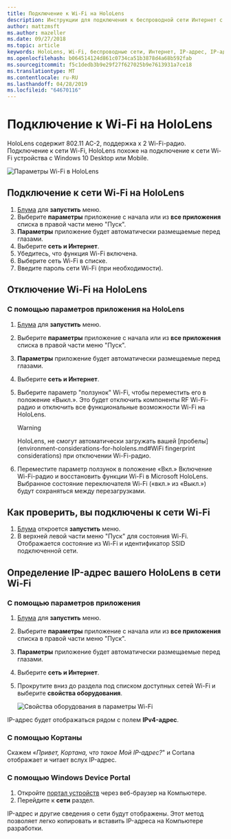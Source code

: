 ```yaml
---
title: Подключение к Wi-Fi на HoloLens
description: Инструкции для подключения к беспроводной сети Интернет с HoloLens и как определить IP-адрес устройства.
author: mattzmsft
ms.author: mazeller
ms.date: 09/27/2018
ms.topic: article
keywords: HoloLens, Wi-Fi, беспроводные сети, Интернет, IP-адрес, IP-адрес
ms.openlocfilehash: b064514124d861c0734ca51b3878d4a68b592fab
ms.sourcegitcommit: f5c1dedb3b9e29f27f627025b9e7613931a7ce18
ms.translationtype: MT
ms.contentlocale: ru-RU
ms.lasthandoff: 04/28/2019
ms.locfileid: "64670116"
---
```

# <a name="connecting-to-wi-fi-on-hololens"></a>Подключение к Wi-Fi на HoloLens

HoloLens содержит 802.11 AC-2, поддержка x 2 Wi-Fi-радио. Подключение к сети Wi-Fi, HoloLens похоже на подключение к сети Wi-Fi устройства с Windows 10 Desktop или Mobile.

![Параметры Wi-Fi в HoloLens](images/wifi-hololens-600px.jpg)

## <a name="connecting-to-a-wi-fi-network-on-hololens"></a>Подключение к сети Wi-Fi на HoloLens

1. [Блума](gestures.md#bloom) для **запустить** меню.
2. Выберите **параметры** приложение с начала или из **все приложения** списка в правой части меню "Пуск".
3. **Параметры** приложение будет автоматически размещаемые перед глазами.
4. Выберите **сеть и Интернет**.
5. Убедитесь, что функция Wi-Fi включена.
6. Выберите сеть Wi-Fi в списке.
7. Введите пароль сети Wi-Fi (при необходимости).

## <a name="disabling-wi-fi-on-hololens"></a>Отключение Wi-Fi на HoloLens

### <a name="using-the-settings-app-on-hololens"></a>С помощью параметров приложения на HoloLens

1. [Блума](gestures.md#bloom) для **запустить** меню.
2. Выберите **параметры** приложение с начала или из **все приложения** списка в правой части меню "Пуск".
3. **Параметры** приложение будет автоматически размещаемые перед глазами.
4. Выберите **сеть и Интернет**.
5. Выберите параметр "ползунок" Wi-Fi, чтобы переместить его в положение «Выкл.». Это будет отключить компоненты RF Wi-Fi-радио и отключить все функциональные возможности Wi-Fi на HoloLens. 

    >[!WARNING]
    >HoloLens, не смогут автоматически загружать вашей [пробелы](environment-considerations-for-hololens.md#WiFi fingerprint considerations) при отключении Wi-Fi-радио.
    
6. Переместите параметр ползунок в положение «Вкл.» Включение Wi-Fi-радио и восстановить функции Wi-Fi в Microsoft HoloLens. Выбранное состояние переключателя Wi-Fi («вкл.» из «Выкл.») будут сохраняться между перезагрузками.

## <a name="how-to-confirm-you-are-connected-to-a-wi-fi-network"></a>Как проверить, вы подключены к сети Wi-Fi

1. [Блума](gestures.md#bloom) откроется **запустить** меню.
2. В верхней левой части меню "Пуск" для состояния Wi-Fi. Отображается состояние из Wi-Fi и идентификатор SSID подключенной сети.

## <a name="identifying-the-ip-address-of-your-hololens-on-the-wi-fi-network"></a>Определение IP-адрес вашего HoloLens в сети Wi-Fi

### <a name="using-the-settings-app"></a>С помощью параметров приложения

1. [Блума](gestures.md#bloom) для **запустить** меню.
2. Выберите **параметры** приложение с начала или из **все приложения** списка в правой части меню "Пуск".
3. **Параметры** приложение будет автоматически размещаемые перед глазами.
4. Выберите **сеть и Интернет**.
5. Прокрутите вниз до раздела под списком доступных сетей Wi-Fi и выберите **свойства оборудования**.

    ![Свойства оборудования в параметры Wi-Fi](images/wifi-hololens-hwdetails.jpg)

IP-адрес будет отображаться рядом с полем **IPv4-адрес**.

### <a name="using-cortana"></a>С помощью Кортаны

Скажем «*Привет, Кортана, что такое Мой IP-адрес?*" и Cortana отображает и читает вслух IP-адрес.

### <a name="using-windows-device-portal"></a>С помощью Windows Device Portal

1. Откройте [портал устройств](using-the-windows-device-portal.md#networking) через веб-браузер на Компьютере.
2. Перейдите к **сети** раздел.

IP-адрес и другие сведения о сети будут отображены. Этот метод позволяет легко копировать и вставить IP-адреса на Компьютере разработки.

